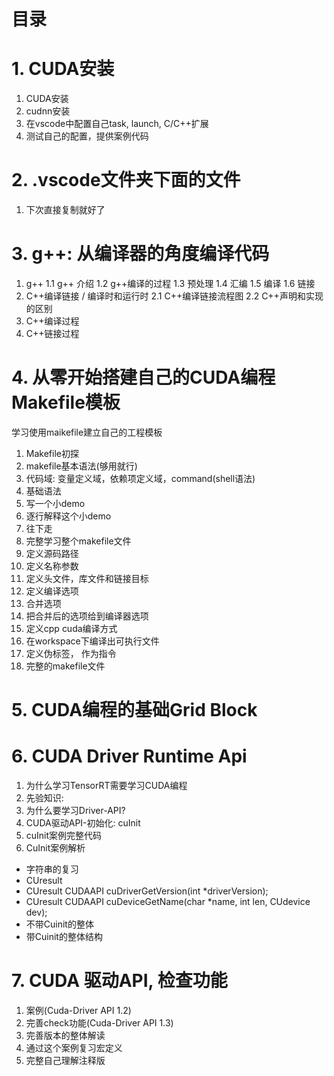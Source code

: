 # 目录
# 1. CUDA安装
1. CUDA安装
2. cudnn安装
3. 在vscode中配置自己task, launch, C/C++扩展
4. 测试自己的配置，提供案例代码

# 2. .vscode文件夹下面的文件
1.  下次直接复制就好了

# 3. g++: 从编译器的角度编译代码
1. g++
1.1 g++ 介绍
1.2 g++编译的过程
1.3 预处理
1.4 汇编
1.5 编译
1.6 链接
2. C++编译链接 / 编译时和运行时
2.1 C++编译链接流程图
2.2 C++声明和实现的区别
3. C++编译过程
4. C++链接过程

# 4. 从零开始搭建自己的CUDA编程Makefile模板
学习使用maikefile建立自己的工程模板
1. Makefile初探
2. makefile基本语法(够用就行)
3. 代码域: 变量定义域，依赖项定义域，command(shell语法)
4. 基础语法
5. 写一个小demo
6. 逐行解释这个小demo
7. 往下走
8. 完整学习整个makefile文件
9. 定义源码路径
10. 定义名称参数
11. 定义头文件，库文件和链接目标
12. 定义编译选项
13. 合并选项
14. 把合并后的选项给到编译器选项
15. 定义cpp cuda编译方式
16. 在workspace下编译出可执行文件
17. 定义伪标签， 作为指令
18. 完整的makefile文件
# 5. CUDA编程的基础Grid Block 

# 6. CUDA Driver Runtime Api
1. 为什么学习TensorRT需要学习CUDA编程
2. 先验知识:
3. 为什么要学习Driver-API?
4. CUDA驱动API-初始化: cuInit
4. cuInit案例完整代码
5. CuInit案例解析
- 字符串的复习
- CUresult
- CUresult CUDAAPI cuDriverGetVersion(int *driverVersion);
- CUresult CUDAAPI cuDeviceGetName(char *name, int len, CUdevice dev);
- 不带Cuinit的整体
- 带Cuinit的整体结构

# 7. CUDA 驱动API, 检查功能
1. 案例(Cuda-Driver API 1.2)
2. 完善check功能(Cuda-Driver API 1.3)
3. 完善版本的整体解读
4. 通过这个案例复习宏定义
5. 完整自己理解注释版